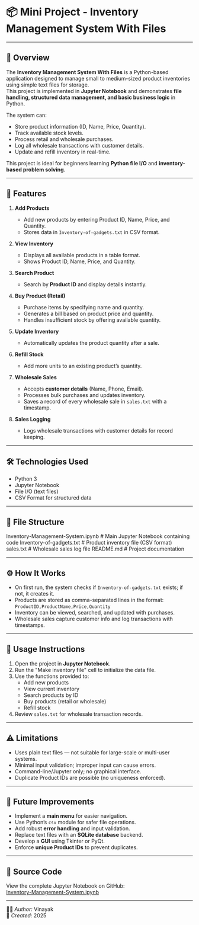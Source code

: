 # 📦 Mini Project - Inventory Management System With Files

---

## 📌 Overview

The **Inventory Management System With Files** is a Python-based application designed to manage small to medium-sized product inventories using simple text files for storage.  
This project is implemented in **Jupyter Notebook** and demonstrates **file handling, structured data management, and basic business logic** in Python.

The system can:
- Store product information (ID, Name, Price, Quantity).
- Track available stock levels.
- Process retail and wholesale purchases.
- Log all wholesale transactions with customer details.
- Update and refill inventory in real-time.

This project is ideal for beginners learning **Python file I/O** and **inventory-based problem solving**.

---

## 🚀 Features

1. **Add Products**  
   - Add new products by entering Product ID, Name, Price, and Quantity.  
   - Stores data in `Inventory-of-gadgets.txt` in CSV format.

2. **View Inventory**  
   - Displays all available products in a table format.  
   - Shows Product ID, Name, Price, and Quantity.

3. **Search Product**  
   - Search by **Product ID** and display details instantly.

4. **Buy Product (Retail)**  
   - Purchase items by specifying name and quantity.  
   - Generates a bill based on product price and quantity.  
   - Handles insufficient stock by offering available quantity.

5. **Update Inventory**  
   - Automatically updates the product quantity after a sale.

6. **Refill Stock**  
   - Add more units to an existing product’s quantity.

7. **Wholesale Sales**  
   - Accepts **customer details** (Name, Phone, Email).  
   - Processes bulk purchases and updates inventory.  
   - Saves a record of every wholesale sale in `sales.txt` with a timestamp.

8. **Sales Logging**  
   - Logs wholesale transactions with customer details for record keeping.

---

## 🛠️ Technologies Used

- Python 3  
- Jupyter Notebook  
- File I/O (text files)  
- CSV Format for structured data

---

## 📂 File Structure

Inventory-Management-System.ipynb   # Main Jupyter Notebook containing code
Inventory-of-gadgets.txt            # Product inventory file (CSV format)
sales.txt                           # Wholesale sales log file
README.md                           # Project documentation

---

## ⚙️ How It Works

- On first run, the system checks if `Inventory-of-gadgets.txt` exists; if not, it creates it.
- Products are stored as comma-separated lines in the format:  
  `ProductID,ProductName,Price,Quantity`
- Inventory can be viewed, searched, and updated with purchases.
- Wholesale sales capture customer info and log transactions with timestamps.

---

## 📖 Usage Instructions

1. Open the project in **Jupyter Notebook**.  
2. Run the "Make inventory file" cell to initialize the data file.  
3. Use the functions provided to:  
   - Add new products  
   - View current inventory  
   - Search products by ID  
   - Buy products (retail or wholesale)  
   - Refill stock  
4. Review `sales.txt` for wholesale transaction records.

---

## ⚠️ Limitations

- Uses plain text files — not suitable for large-scale or multi-user systems.  
- Minimal input validation; improper input can cause errors.  
- Command-line/Jupyter only; no graphical interface.  
- Duplicate Product IDs are possible (no uniqueness enforced).

---

## 📌 Future Improvements

- Implement a **main menu** for easier navigation.  
- Use Python’s `csv` module for safer file operations.  
- Add robust **error handling** and input validation.  
- Replace text files with an **SQLite database** backend.  
- Develop a **GUI** using Tkinter or PyQt.  
- Enforce **unique Product IDs** to prevent duplicates.

---

## 🔗 Source Code

View the complete Jupyter Notebook on GitHub:  
[Inventory-Management-System.ipynb](https://github.com/vinayakmishra4/Mini-Project-Inventory-Management-System-Using-Text-Files/blob/main/Inventory-Management-System.ipynb)

---

👨‍💻 *Author:* Vinayak  
📅 *Created:* 2025